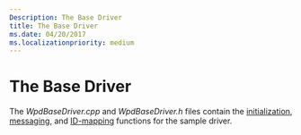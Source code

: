 ```yaml
---
Description: The Base Driver
title: The Base Driver
ms.date: 04/20/2017
ms.localizationpriority: medium
---
```


# The Base Driver


The *WpdBaseDriver.cpp* and *WpdBaseDriver.h* files contain the [initialization](initializing-the-driver.md), [messaging](messaging-functionality.md), and [ID-mapping](mapping-object-identifiers.md) functions for the sample driver.

 

 




